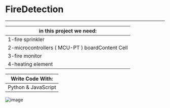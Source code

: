 # FireDetection
-------------------------------                                   
|in this project we need:|
|--------------------------|
| 1-fire sprinkler  | 
| 2-microcontrollers ( MCU-PT ) boardContent Cell  |
| 3-fire monitor  |
| 4-heating element  |

| Write Code With: |
|------------------|
| Python & JavaScript |

![image](https://github.com/Science-developer/FireDetection/assets/118294169/98729473-3d34-4e12-b74d-98e77463691b)
